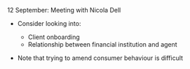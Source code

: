 12 September: Meeting with Nicola Dell

- Consider looking into:
	- Client onboarding
	- Relationship between financial institution and agent

- Note that trying to amend consumer behaviour is difficult
